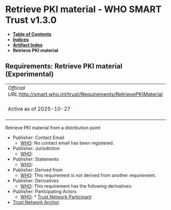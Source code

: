 # Retrieve PKI material - WHO SMART Trust v1.3.0

* [**Table of Contents**](toc.md)
* [**Indices**](indices.md)
* [**Artifact Index**](artifacts.md)
* **Retrieve PKI material**

## Requirements: Retrieve PKI material (Experimental) 

| | |
| :--- | :--- |
| *Official URL*:http://smart.who.int/trust/Requirements/RetrievePKIMaterial | *Version*:1.3.0 |
| Active as of 2025-10-27 | *Computable Name*:Retrieve Public Keys |

 
Retrieve PKI material from a distribution point 

* Publisher: Contact Email
  * [WHO](http://who.int): No contact email has been registered.
* Publisher: Jurisdiction
  * [WHO](http://who.int): 
* Publisher: Statements
  * [WHO](http://who.int): 
* Publisher: Derived from
  * [WHO](http://who.int): This requirement is not derived from another requriement.
* Publisher: Derivatives
  * [WHO](http://who.int): This requirement has the following derivatives:
* Publisher: Participating Actors
  * [WHO](http://who.int): * [Trust Network Participant](ActorDefinition-TrustNetworkParticipant.md)
* [Trust Network Anchor](ActorDefinition-TrustNetworkAnchor.md)


